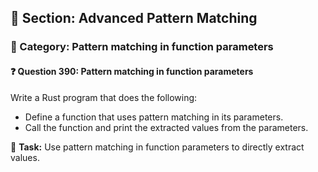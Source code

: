 ## 📘 Section: Advanced Pattern Matching
### 🔹 Category: Pattern matching in function parameters
#### ❓ Question 390: Pattern matching in function parameters

Write a Rust program that does the following:

- Define a function that uses pattern matching in its parameters.
- Call the function and print the extracted values from the parameters.

🔧 **Task:** Use pattern matching in function parameters to directly extract values.
